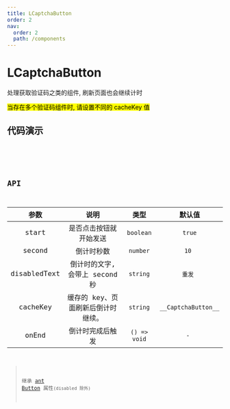 ```yaml
---
title: LCaptchaButton
order: 2
nav:
  order: 2
  path: /components
---
```


# LCaptchaButton

处理获取验证码之类的组件, 刷新页面也会继续计时

<mark>当存在多个验证码组件时, 请设置不同的 cacheKey 值</mark>

## 代码演示

<code src='./demos/demo1.tsx'>

<!-- <API></API> -->

## API

|     参数     |                说明                |     类型     |       默认值        |
| :----------: | :--------------------------------: | :----------: | :-----------------: |
|    start     |       是否点击按钮就开始发送       |  `boolean`   |       `true`        |
|    second    |             倒计时秒数             |   `number`   |        `10 `        |
| disabledText |   倒计时的文字, 会带上 second 秒   |   `string`   |       `重发 `       |
|   cacheKey   | 缓存的 key、页面刷新后倒计时继续。 |   `string`   | `__CaptchaButton__` |
|    onEnd     |          倒计时完成后触发          | `() => void` |        `- `         |

> 继承 [ant Button](https://ant.design/components/button-cn/) 属性`(disabled 除外)`
